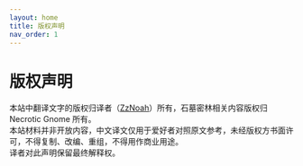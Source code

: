 ```yaml
---
layout: home
title: 版权声明
nav_order: 1
---
```


# 版权声明
本站中翻译文字的版权归译者（[ZzNoah](https://zznoah.itch.io/)）所有，石墓密林相关内容版权归 Necrotic Gnome 所有。  
本站材料并非开放内容，中文译文仅用于爱好者对照原文参考，未经版权方书面许可，不得复制、改编、重组，不得用作商业用途。  
译者对此声明保留最终解释权。  
